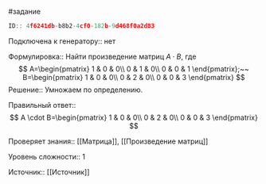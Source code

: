 #задание

```javascript
ID:: 4f6241db-b8b2-4cf0-182b-9d468f0a2d83
```

Подключена к генератору:: нет

Формулировка:: Найти произведение матриц $A \cdot B$, где $$
A=\begin{pmatrix}
1 & 0 & 0\\
0 & 1 & 0\\
0 & 0 & 1
\end{pmatrix};~~
B=\begin{pmatrix}
1 & 0 & 0\\
0 & 2 & 0\\
0 & 0 & 3
\end{pmatrix}
$$
Решение::
Умножаем по определению.

Правильный ответ::
$$
A \cdot B=\begin{pmatrix}
1 & 0 & 0\\
0 & 2 & 0\\
0 & 0 & 3
\end{pmatrix}
$$

Проверяет знания:: [[Матрица]], [[Произведение матриц]]

Уровень сложности:: 1

Источник:: [[Источник]]
